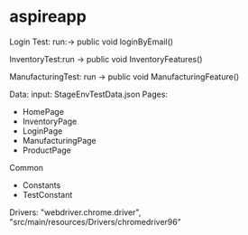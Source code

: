 # aspireapp
Login Test: run:-> public void loginByEmail()

InventoryTest:run -> public void InventoryFeatures()

ManufacturingTest: run -> public void ManufacturingFeature()

Data: 
  input: StageEnvTestData.json
Pages: 
  - HomePage
  - InventoryPage
  - LoginPage
  - ManufacturingPage
  - ProductPage

Common
  - Constants
  - TestConstant

Drivers: "webdriver.chrome.driver", "src/main/resources/Drivers/chromedriver96"
